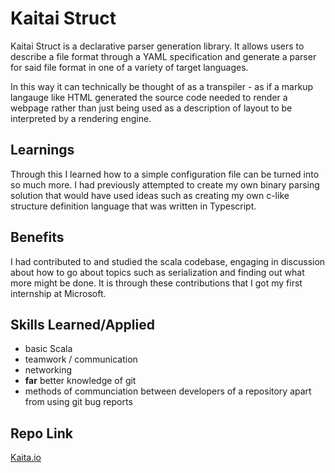 # Kaitai Struct

Kaitai Struct is a declarative parser generation library. It allows users to describe a file format through a YAML specification and generate a parser for said file format in one of a variety of target languages.

In this way it can technically be thought of as a transpiler - as if a markup langauge like HTML generated the source code needed to render a webpage rather than just being used as a description of layout to be interpreted by a rendering engine.

## Learnings

Through this I learned how to a simple configuration file can be turned into so much more. I had previously attempted to create my own binary parsing solution that would have used ideas such as creating my own c-like structure definition language that was written in Typescript.

## Benefits

I had contributed to and studied the scala codebase, engaging in discussion about how to go about topics such as serialization and finding out what more might be done. It is through these contributions that I got my first internship at Microsoft.

## Skills Learned/Applied

- basic Scala
- teamwork / communication
- networking
- **far** better knowledge of git
- methods of communciation between developers of a repository apart from using git bug reports

## Repo Link

[Kaita.io](https://kaitai.io)